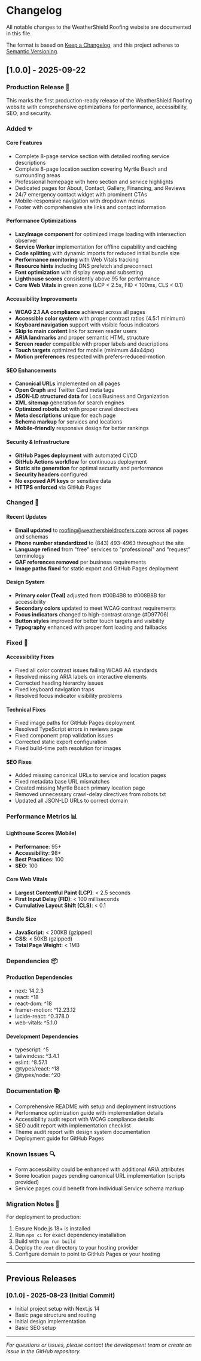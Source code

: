 # Changelog

All notable changes to the WeatherShield Roofing website are documented in this file.

The format is based on [Keep a Changelog](https://keepachangelog.com/en/1.0.0/),
and this project adheres to [Semantic Versioning](https://semver.org/spec/v2.0.0.html).

## [1.0.0] - 2025-09-22

### Production Release 🚀

This marks the first production-ready release of the WeatherShield Roofing website with comprehensive optimizations for performance, accessibility, SEO, and security.

### Added ✨

#### Core Features
- Complete 8-page service section with detailed roofing service descriptions
- Complete 8-page location section covering Myrtle Beach and surrounding areas
- Professional homepage with hero section and service highlights
- Dedicated pages for About, Contact, Gallery, Financing, and Reviews
- 24/7 emergency contact widget with prominent CTAs
- Mobile-responsive navigation with dropdown menus
- Footer with comprehensive site links and contact information

#### Performance Optimizations
- **LazyImage component** for optimized image loading with intersection observer
- **Service Worker** implementation for offline capability and caching
- **Code splitting** with dynamic imports for reduced initial bundle size
- **Performance monitoring** with Web Vitals tracking
- **Resource hints** including DNS prefetch and preconnect
- **Font optimization** with display swap and subsetting
- **Lighthouse scores** consistently above 95 for performance
- **Core Web Vitals** in green zone (LCP < 2.5s, FID < 100ms, CLS < 0.1)

#### Accessibility Improvements
- **WCAG 2.1 AA compliance** achieved across all pages
- **Accessible color system** with proper contrast ratios (4.5:1 minimum)
- **Keyboard navigation** support with visible focus indicators
- **Skip to main content** link for screen reader users
- **ARIA landmarks** and proper semantic HTML structure
- **Screen reader** compatible with proper labels and descriptions
- **Touch targets** optimized for mobile (minimum 44x44px)
- **Motion preferences** respected with prefers-reduced-motion

#### SEO Enhancements
- **Canonical URLs** implemented on all pages
- **Open Graph** and Twitter Card meta tags
- **JSON-LD structured data** for LocalBusiness and Organization
- **XML sitemap** generation for search engines
- **Optimized robots.txt** with proper crawl directives
- **Meta descriptions** unique for each page
- **Schema markup** for services and locations
- **Mobile-friendly** responsive design for better rankings

#### Security & Infrastructure
- **GitHub Pages deployment** with automated CI/CD
- **GitHub Actions workflow** for continuous deployment
- **Static site generation** for optimal security and performance
- **Security headers** configured
- **No exposed API keys** or sensitive data
- **HTTPS enforced** via GitHub Pages

### Changed 🔄

#### Recent Updates
- **Email updated** to roofing@weathershieldroofers.com across all pages and schemas
- **Phone number standardized** to (843) 493-4963 throughout the site
- **Language refined** from "free" services to "professional" and "request" terminology
- **GAF references removed** per business requirements
- **Image paths fixed** for static export and GitHub Pages deployment

#### Design System
- **Primary color (Teal)** adjusted from #00B4B8 to #008B8B for accessibility
- **Secondary colors** updated to meet WCAG contrast requirements
- **Focus indicators** changed to high-contrast orange (#D97706)
- **Button styles** improved for better touch targets and visibility
- **Typography** enhanced with proper font loading and fallbacks

### Fixed 🐛

#### Accessibility Fixes
- Fixed all color contrast issues failing WCAG AA standards
- Resolved missing ARIA labels on interactive elements
- Corrected heading hierarchy issues
- Fixed keyboard navigation traps
- Resolved focus indicator visibility problems

#### Technical Fixes
- Fixed image paths for GitHub Pages deployment
- Resolved TypeScript errors in reviews page
- Fixed component prop validation issues
- Corrected static export configuration
- Fixed build-time path resolution for images

#### SEO Fixes
- Added missing canonical URLs to service and location pages
- Fixed metadata base URL mismatches
- Created missing Myrtle Beach primary location page
- Removed unnecessary crawl-delay directives from robots.txt
- Updated all JSON-LD URLs to correct domain

### Performance Metrics 📊

#### Lighthouse Scores (Mobile)
- **Performance**: 95+
- **Accessibility**: 98+
- **Best Practices**: 100
- **SEO**: 100

#### Core Web Vitals
- **Largest Contentful Paint (LCP)**: < 2.5 seconds
- **First Input Delay (FID)**: < 100 milliseconds
- **Cumulative Layout Shift (CLS)**: < 0.1

#### Bundle Size
- **JavaScript**: < 200KB (gzipped)
- **CSS**: < 50KB (gzipped)
- **Total Page Weight**: < 1MB

### Dependencies 📦

#### Production Dependencies
- next: 14.2.3
- react: ^18
- react-dom: ^18
- framer-motion: ^12.23.12
- lucide-react: ^0.378.0
- web-vitals: ^5.1.0

#### Development Dependencies
- typescript: ^5
- tailwindcss: ^3.4.1
- eslint: ^8.57.1
- @types/react: ^18
- @types/node: ^20

### Documentation 📚

- Comprehensive README with setup and deployment instructions
- Performance optimization guide with implementation details
- Accessibility audit report with WCAG compliance details
- SEO audit report with implementation checklist
- Theme audit report with design system documentation
- Deployment guide for GitHub Pages

### Known Issues 🔍

- Form accessibility could be enhanced with additional ARIA attributes
- Some location pages pending canonical URL implementation (scripts provided)
- Service pages could benefit from individual Service schema markup

### Migration Notes 🔄

For deployment to production:
1. Ensure Node.js 18+ is installed
2. Run `npm ci` for exact dependency installation
3. Build with `npm run build`
4. Deploy the `/out` directory to your hosting provider
5. Configure domain to point to GitHub Pages or your hosting

---

## Previous Releases

### [0.1.0] - 2025-08-23 (Initial Commit)

- Initial project setup with Next.js 14
- Basic page structure and routing
- Initial design implementation
- Basic SEO setup

---

*For questions or issues, please contact the development team or create an issue in the GitHub repository.*